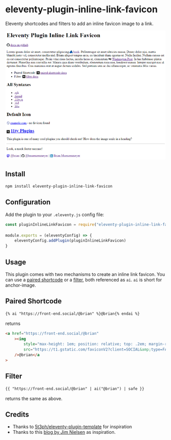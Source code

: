# eleventy-plugin-inline-link-favicon

Eleventy shortcodes and filters to add an inline favicon image to a link.

![A screenshot of the plugins output. Links display their favicon inline.](/screenshot.png)

## Install

```bash
npm install eleventy-plugin-inline-link-favicon
```

## Configuration

Add the plugin to your `.eleventy.js` config file:

```js
const pluginInlineLinkFavicon = require("eleventy-plugin-inline-link-favicon")

module.exports = (eleventyConfig) => {
	eleventyConfig.addPlugin(pluginInlineLinkFavicon)
}
```

## Usage

This plugin comes with two mechanisms to create an inline link favicon. You can use a [paired shortcode](https://www.11ty.dev/docs/shortcodes/#paired-shortcodes) or a [filter](https://www.11ty.dev/docs/filters/), both referenced as `ai`. `ai` is short for anchor-image.

## Paired Shortcode

```md
{% ai "https://front-end.social/@brian" %}@brian{% endai %}
```

returns

```html
<a href="https://front-end.social/@brian"
	><img
		style="max-height: 1em; position: relative; top: .2em; margin-right: .2em"
		src="https://t1.gstatic.com/faviconV2?client=SOCIAL&amp;type=FAVICON&amp;fallback_opts=TYPE,SIZE,URL&amp;url=https://front-end.social/@brian&amp;size=1"
	/>@brian</a
>
```

## Filter

```md
{{ "https://front-end.social/@brian" | ai("@brian") | safe }}
```

returns the same as above.

## Credits

- Thanks to [5t3ph/eleventy-plugin-template](https://github.com/5t3ph/eleventy-plugin-template) for inspiration
- Thanks to this [blog by Jim Nielsen](https://blog.jim-nielsen.com/2021/displaying-favicons-for-any-domain/) as inspiration.
